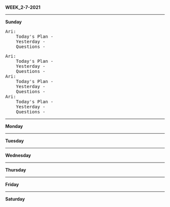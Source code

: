 <b>WEEK_2-7-2021</b>  
<hr>
<b>Sunday</b>  
<pre>Ari: 
    Today's Plan - 
    Yesterday - 
    Questions - 
</pre>
<pre>Ari:  
    Today's Plan - 
    Yesterday - 
    Questions - 
Ari: 
    Today's Plan - 
    Yesterday - 
    Questions - 
Ari: 
    Today's Plan - 
    Yesterday - 
    Questions - 
</pre>

<hr>
<b>Monday</b>  
<hr>
<b>Tuesday</b>  
<hr>
<b>Wednesday</b>  
<hr>
<b>Thursday</b>  
<hr>
<b>Friday</b>  
<hr>
<b>Saturday</b>
